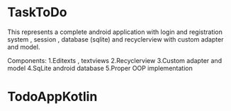 # TaskToDo
This represents a complete android application with login and registration system , session , database (sqlite) and recyclerview with 
custom adapter and model.

Components:
1.Editexts , textviews
2.Recyclerview
3.Custom adapter and model
4.SqLite android database
5.Proper OOP implementation
# TodoAppKotlin
